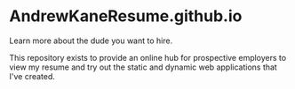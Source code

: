 # AndrewKaneResume.github.io
Learn more about the dude you want to hire.

This repository exists to provide an online hub for prospective employers to view my resume and try out the static and dynamic web applications that I've created.
